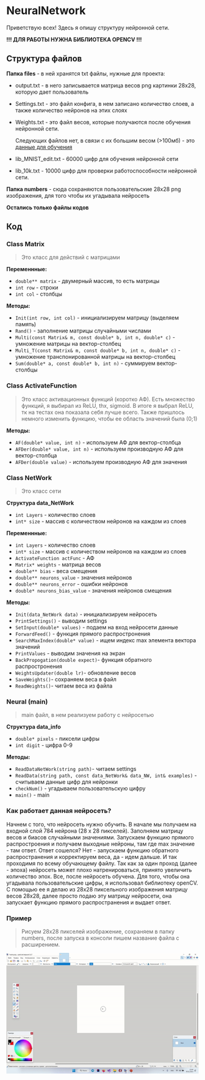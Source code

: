 # NeuralNetwork
Приветствую всех! Здесь я опишу структуру нейронной сети.

**!!! ДЛЯ РАБОТЫ НУЖНА БИБЛИОТЕКА OPENCV !!!**

## Структура файлов


**Папка files** - в ней хранятся txt файлы, нужные для проекта:
- output.txt - в него записывается матрица весов png картинки 28x28, которую дает пользователь
- Settings.txt - это файл конфига, в нем записано количество слоев, а также количество нейронов на этих слоях
- Weights.txt - это файл весов, которые получаются после обучения нейронной сети.
  
  Следующих файлов нет, в связи c их большим весом (>100мб) - это [данные для обучения](http://yann.lecun.com/exdb/mnist/)
- lib_MNIST_edit.txt - 60000 цифр для обучения нейронной сети
- lib_10k.txt - 10000 цифр для проверки работоспособности нейронной сети.

**Папка numbers** - сюда сохраняются пользовательские 28x28 png изображения, для того чтобы их угадывала нейросеть

**Остались только файлы кодов**

## Код

### Class Matrix
> Это класс для действий с матрицами

**Переменнные:**
- ````double** matrix```` - двумерный массив, то есть матрицы
- ````int row```` - строки
- ````int col```` - столбцы
  
**Методы:**
- ````Init(int row, int col)```` - инициализируем матрицу (выделяем память)
- ````Rand()```` - заполнение матрицы случайными числами
- ````Multi(const Matrix& m, const double* b, int n, double* c)```` - умножение матрицы на вектор-столбец
- ````Multi_T(const Matrix& m, const double* b, int n, double* c)```` - умножение транспонированной матрицы на вектор-столбец
- ````Sum(double* a, const double* b, int n)```` - суммируем вектор-столбцы
  
### Class ActivateFunction
> Это класс активационных функций (коротко АФ). Есть множество функций, я выбирал из ReLU, thx, sigmoid. В итоге я выбрал ReLU, тк на тестах она показала себя лучше всего. Также пришлось немного изменить функцию, чтобы ее область значений была (0;1)

 **Методы:**
- ````AF(double* value, int n)```` - используем АФ для вектор-столбца
- ````AFDer(double* value, int n)```` - используем производную АФ для вектор-столбца
- ````AFDer(double value)```` - используем производную АФ для значения

### Class NetWork
> Это класс сети

**Структура data_NetWork**
- ````int Layers```` - количество слоев
- ````int* size```` - массив с количеством нейронов на каждом из слоев

**Переменнные:**
- ````int Layers```` - количество слоев
- ````int* size```` - массив с количеством нейронов на каждом из слоев
- ````ActivateFunction actFunc```` - АФ
- ````Matrix* weights```` - матрица весов
- ````double** bias```` - веса смещения
- ````double** neurons_value```` - значения нейронов
- ````double** neurons_error```` - ошибки нейронов
- ````double* neurons_bias_value```` - значения нейронов смещения
  
**Методы:**
- ````Init(data_NetWork data)```` - инициализируем нейросеть 
- ````PrintSettings()```` - выводим settings
- ````SetInput(double* values)```` - подаем на вход нейросети данные
- ````ForwardFeed()```` - функция прямого распростронения
- ````SearchMaxIndex(double* value)```` - ищем индекс max элемента вектора значений
- ````PrintValues```` - выводим значения на экран
- ````BackPropogation(double expect)````- функция обратного распростронения
- ````WeightsUpdater(double lr)````- обновление весов
- ````SaveWeights()````- сохраняем веса в файл
- ````ReadWeights()````- читаем веса из файла

### Neural (main)
> main файл, в нем реализуем работу с нейросетью

**Структура data_info**
- ````double* pixels```` - пиксели цифры
- ````int digit```` - цифра 0-9
  
**Методы:**
- ````ReadDataNetWork(string path)````- читаем settings
- ````ReadData(string path, const data_NetWork& data_NW, int& examples)```` - считываем данные цифр для нейронки
- ````checkNum()```` - угадываем пользовательскую цифру
- ````main()```` - main


### Как работает данная нейросеть?

Начнем с того, что нейросеть нужно обучить. В начале мы получаем на входной слой 784 нейрона (28 x 28 пикселей). Заполняем матрицу весов и биасов случайными значениями. Запускаем функцию прямого распростроения и получаем выходные нейроны, там где max значение - там ответ. Ответ сошелся? Нет - запускаем функцию обратного распространения и корректируем веса, да - идем дальше. И так проходимя по всему обучающему файлу. Так как за один проход (далее - эпоха) нейросеть может плохо натренироваться, принято увеличить количество эпох. Все, после нейросеть обучена. Для того, чтобы она угадывала пользовательские цифры, я использовал библиотеку openCV. С помощью ее я делаю из 28x28 пиксельного изображения матрицу весов 28x28, далее просто подаю эту матрицу нейросети, она запускает функцию прямого распространения и выдает ответ.


### Пример
> Рисуем 28x28 пикселей изображение, сохраняем в папку numbers, после запуска в консоли пишем название файла с расширением.

![View](https://github.com/MaoSada0/NeuralNetwork/blob/master/forReadme/howWork.gif)



